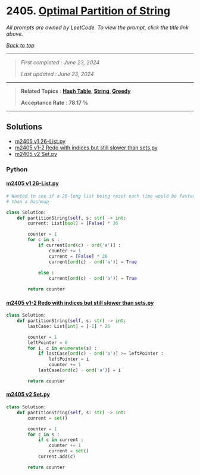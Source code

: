# 2405. [Optimal Partition of String](<https://leetcode.com/problems/optimal-partition-of-string>)

*All prompts are owned by LeetCode. To view the prompt, click the title link above.*

*[Back to top](<../README.md>)*

------

> *First completed : June 23, 2024*
>
> *Last updated : June 23, 2024*

------

> **Related Topics** : **[Hash Table](<by_topic/Hash Table.md>), [String](<by_topic/String.md>), [Greedy](<by_topic/Greedy.md>)**
>
> **Acceptance Rate** : **78.17 %**

------

## Solutions

- [m2405 v1 26-List.py](<../my-submissions/m2405 v1 26-List.py>)
- [m2405 v1-2 Redo with indices but still slower than sets.py](<../my-submissions/m2405 v1-2 Redo with indices but still slower than sets.py>)
- [m2405 v2 Set.py](<../my-submissions/m2405 v2 Set.py>)
### Python
#### [m2405 v1 26-List.py](<../my-submissions/m2405 v1 26-List.py>)
```Python
# Wanted to see if a 26-long list being reset each time would be faster
# than a hashmap

class Solution:
    def partitionString(self, s: str) -> int:
        current: List[bool] = [False] * 26

        counter = 1
        for c in s :
            if current[ord(c) - ord('a')] :
                counter += 1
                current = [False] * 26
                current[ord(c) - ord('a')] = True
            
            else :
                current[ord(c) - ord('a')] = True

        return counter
```

#### [m2405 v1-2 Redo with indices but still slower than sets.py](<../my-submissions/m2405 v1-2 Redo with indices but still slower than sets.py>)
```Python
class Solution:
    def partitionString(self, s: str) -> int:
        lastCase: List[int] = [-1] * 26

        counter = 1
        leftPointer = 0
        for i, c in enumerate(s) :
            if lastCase[ord(c) - ord('a')] >= leftPointer :
                leftPointer = i
                counter += 1
            lastCase[ord(c) - ord('a')] = i

        return counter
```

#### [m2405 v2 Set.py](<../my-submissions/m2405 v2 Set.py>)
```Python
class Solution:
    def partitionString(self, s: str) -> int:
        current = set()

        counter = 1
        for c in s :
            if c in current :
                counter += 1
                current = set()
            current.add(c)

        return counter
```

